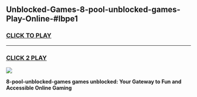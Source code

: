 
## Unblocked-Games-8-pool-unblocked-games-Play-Online-#lbpe1
<h3>
<a href="https://premium.freeplayer.one?title=8-pool-unblocked-games&ref=27F">CLICK TO PLAY</a></h3>
<hr>

<h3>
<a href="https://premium.freeplayer.one?title=8-pool-unblocked-games&ref=27F">CLICK 2 PLAY</a>
  
</h3>

<a href="https://premium.freeplayer.one?title=8-pool-unblocked-games&ref=27F"><img src="https://clearcache.store/games.png"></a>


**8-pool-unblocked-games games unblocked: Your Gateway to Fun and Accessible Online Gaming**
